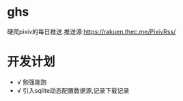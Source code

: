 # ghs

硬爬pixiv的每日推送.推送源:https://rakuen.thec.me/PixivRss/

# 开发计划

- √ 勉强能跑
- √ 引入sqlite动态配置数据源,记录下载记录
